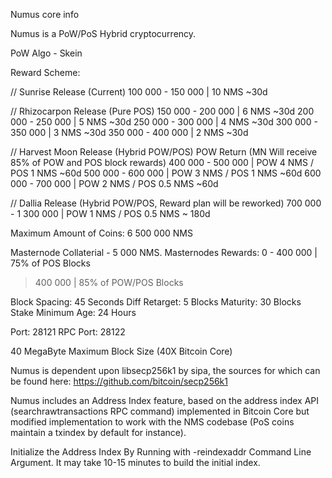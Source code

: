 Numus core info

Numus is a PoW/PoS Hybrid cryptocurrency.

PoW Algo - Skein

Reward Scheme:

// Sunrise Release (Current)
100 000 - 150 000 | 10 NMS ~30d

// Rhizocarpon Release (Pure POS)
150 000 - 200 000 | 6 NMS ~30d
200 000 - 250 000 | 5 NMS ~30d
250 000 - 300 000 | 4 NMS ~30d
300 000 - 350 000 | 3 NMS ~30d
350 000 - 400 000 | 2 NMS ~30d

// Harvest Moon Release (Hybrid POW/POS)
POW Return (MN Will receive 85% of POW and POS block rewards)
400 000 - 500 000 | POW 4 NMS / POS 1 NMS ~60d 
500 000 - 600 000 | POW 3 NMS / POS 1 NMS ~60d 
600 000 - 700 000 | POW 2 NMS / POS 0.5 NMS ~60d

// Dallia Release (Hybrid POW/POS, Reward plan will be reworked)
700 000 - 1 300 000 | POW 1 NMS / POS 0.5 NMS ~ 180d

Maximum Amount of Coins: 6 500 000 NMS

Masternode Collaterial - 5 000 NMS.
Masternodes Rewards:
0 - 400 000 | 75% of POS Blocks
> 400 000   | 85% of POW/POS Blocks

Block Spacing: 45 Seconds
Diff Retarget: 5 Blocks
Maturity: 30 Blocks
Stake Minimum Age: 24 Hours

Port: 28121
RPC Port: 28122

40 MegaByte Maximum Block Size (40X Bitcoin Core)

Numus is dependent upon libsecp256k1 by sipa, the sources for which can be found here:
https://github.com/bitcoin/secp256k1

Numus includes an Address Index feature, based on the address index API (searchrawtransactions RPC command) implemented in Bitcoin Core but modified implementation to work with the NMS codebase (PoS coins maintain a txindex by default for instance).

Initialize the Address Index By Running with -reindexaddr Command Line Argument.  It may take 10-15 minutes to build the initial index.
